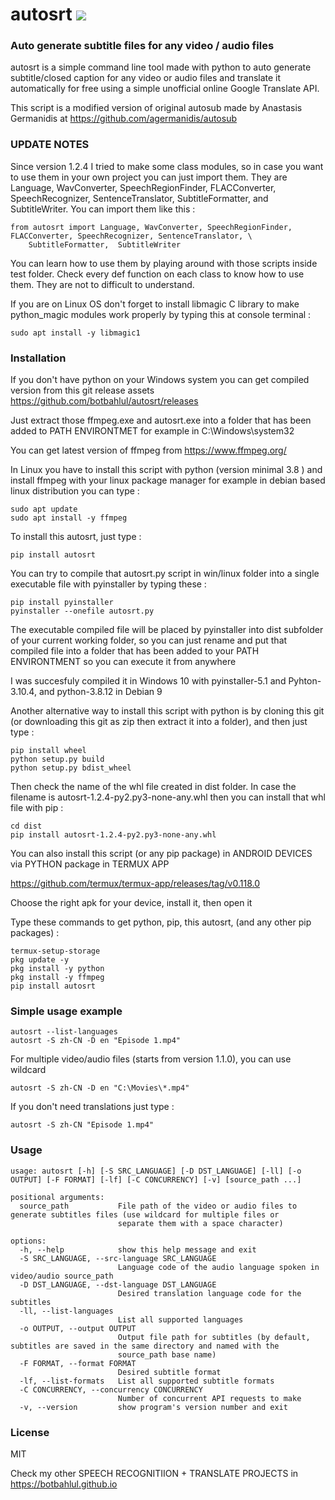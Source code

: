 # autosrt <a href="https://pypi.python.org/pypi/autosrt"><img src="https://img.shields.io/pypi/v/autosrt.svg"></img></a>
  
### Auto generate subtitle files for any video / audio files
autosrt is a simple command line tool made with python to auto generate subtitle/closed caption for any video or audio files and translate it automatically for free using a simple unofficial online Google Translate API.

This script is a modified version of original autosub made by Anastasis Germanidis at https://github.com/agermanidis/autosub

### UPDATE NOTES
Since version 1.2.4 I tried to make some class modules, so in case you want to use them in your own project you can just import them. They are Language, WavConverter, SpeechRegionFinder, FLACConverter, SpeechRecognizer, SentenceTranslator, SubtitleFormatter, and SubtitleWriter. You can import them like this :
```
from autosrt import Language, WavConverter, SpeechRegionFinder, FLACConverter, SpeechRecognizer, SentenceTranslator, \
    SubtitleFormatter,  SubtitleWriter
```

You can learn how to use them by playing around with those scripts inside test folder. Check every def function on each class to know how to use them. They are not to difficult to understand.

If you are on Linux OS don't forget to install libmagic C library to make python_magic modules work properly by typing this at console terminal :
```
sudo apt install -y libmagic1
```

### Installation
If you don't have python on your Windows system you can get compiled version from this git release assets
https://github.com/botbahlul/autosrt/releases

Just extract those ffmpeg.exe and autosrt.exe into a folder that has been added to PATH ENVIRONTMET for example in C:\Windows\system32

You can get latest version of ffmpeg from https://www.ffmpeg.org/

In Linux you have to install this script with python (version minimal 3.8 ) and install ffmpeg with your linux package manager for example in debian based linux distribution you can type :

```
sudo apt update
sudo apt install -y ffmpeg
```

To install this autosrt, just type :
```
pip install autosrt
```

You can try to compile that autosrt.py script in win/linux folder into a single executable file with pyinstaller by typing these :
```
pip install pyinstaller
pyinstaller --onefile autosrt.py
```

The executable compiled file will be placed by pyinstaller into dist subfolder of your current working folder, so you can just rename and put that compiled file into a folder that has been added to your PATH ENVIRONTMENT so you can execute it from anywhere

I was succesfuly compiled it in Windows 10 with pyinstaller-5.1 and Pyhton-3.10.4, and python-3.8.12 in Debian 9

Another alternative way to install this script with python is by cloning this git (or downloading this git as zip then extract it into a folder), and then just type :

```
pip install wheel
python setup.py build
python setup.py bdist_wheel
```

Then check the name of the whl file created in dist folder. In case the filename is autosrt-1.2.4-py2.py3-none-any.whl then you can install that whl file with pip :
```
cd dist
pip install autosrt-1.2.4-py2.py3-none-any.whl
```

You can also install this script (or any pip package) in ANDROID DEVICES via PYTHON package in TERMUX APP

https://github.com/termux/termux-app/releases/tag/v0.118.0

Choose the right apk for your device, install it, then open it

Type these commands to get python, pip, this autosrt, (and any other pip packages) :

```
termux-setup-storage
pkg update -y
pkg install -y python
pkg install -y ffmpeg
pip install autosrt
```

### Simple usage example 

```
autosrt --list-languages
autosrt -S zh-CN -D en "Episode 1.mp4"
```

For multiple video/audio files (starts from version 1.1.0), you can use wildcard
```
autosrt -S zh-CN -D en "C:\Movies\*.mp4"
```

If you don't need translations just type :
```
autosrt -S zh-CN "Episode 1.mp4"
```

### Usage

```
usage: autosrt [-h] [-S SRC_LANGUAGE] [-D DST_LANGUAGE] [-ll] [-o OUTPUT] [-F FORMAT] [-lf] [-C CONCURRENCY] [-v] [source_path ...]

positional arguments:
  source_path           File path of the video or audio files to generate subtitles files (use wildcard for multiple files or
                        separate them with a space character)

options:
  -h, --help            show this help message and exit
  -S SRC_LANGUAGE, --src-language SRC_LANGUAGE
                        Language code of the audio language spoken in video/audio source_path
  -D DST_LANGUAGE, --dst-language DST_LANGUAGE
                        Desired translation language code for the subtitles
  -ll, --list-languages
                        List all supported languages
  -o OUTPUT, --output OUTPUT
                        Output file path for subtitles (by default, subtitles are saved in the same directory and named with the
                        source_path base name)
  -F FORMAT, --format FORMAT
                        Desired subtitle format
  -lf, --list-formats   List all supported subtitle formats
  -C CONCURRENCY, --concurrency CONCURRENCY
                        Number of concurrent API requests to make
  -v, --version         show program's version number and exit
```

### License

MIT

Check my other SPEECH RECOGNITIION + TRANSLATE PROJECTS in https://botbahlul.github.io
